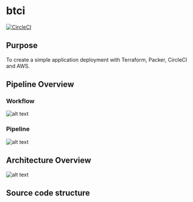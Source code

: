 # btci

[![CircleCI](https://circleci.com/gh/twade01/btci.svg?style=svg)](https://circleci.com/gh/twade01/btci)

## Purpose
To create a simple application deployment with Terraform, Packer, CircleCI and AWS.

## Pipeline Overview

### Workflow
![alt text](https://github.com/twade01/btci/images/workflow.jpg "Workflow-Overview")

### Pipeline
![alt text](https://github.com/twade01/btci/images/pipe-overview.jpg "Pipe-Overview")

## Architecture Overview
![alt text](https://github.com/twade01/btci/images/arch-overview.jpg "Arch-Overview")

## Source code structure

